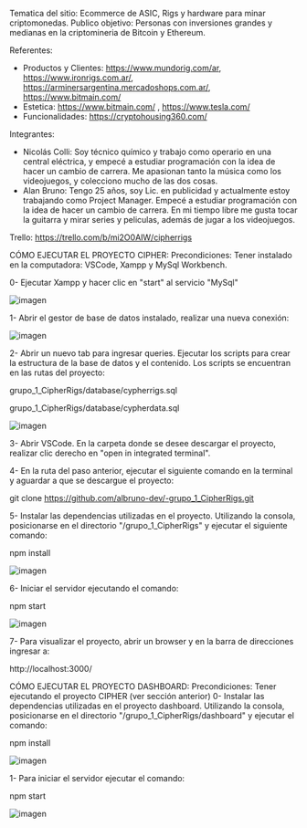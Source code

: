 Tematica del sitio: Ecommerce de ASIC, Rigs y hardware para minar criptomonedas.
Publico objetivo: Personas con inversiones grandes y medianas en la criptomineria de Bitcoin y Ethereum.

Referentes:
* Productos y Clientes: https://www.mundorig.com/ar, https://www.ironrigs.com.ar/, https://arminersargentina.mercadoshops.com.ar/, https://www.bitmain.com/
* Estetica: https://www.bitmain.com/ , https://www.tesla.com/
* Funcionalidades: https://cryptohousing360.com/

Integrantes:
* Nicolás Colli: Soy técnico químico y trabajo como operario en una central eléctrica, y empecé a estudiar programación con la idea de hacer un cambio de carrera. Me apasionan tanto la música como los videojuegos, y colecciono mucho de las dos cosas.
* Alan Bruno: Tengo 25 años, soy Lic. en publicidad y actualmente estoy trabajando como Project Manager. Empecé a estudiar programación con la idea de hacer un cambio de carrera. En mi tiempo libre me gusta tocar la guitarra y mirar series y peliculas, además de jugar a los videojuegos.

Trello: https://trello.com/b/mi2O0AIW/cipherrigs

CÓMO EJECUTAR EL PROYECTO CIPHER:
Precondiciones: Tener instalado en la computadora: VSCode, Xampp y MySql Workbench.

0- Ejecutar Xampp y hacer clic en "start" al servicio "MySql"

![imagen]()

1- Abrir el gestor de base de datos instalado, realizar una nueva conexión:

![imagen]()

2- Abrir un nuevo tab para ingresar queries. Ejecutar los scripts para crear la estructura de la base de datos y el contenido. Los scripts se encuentran en las rutas del proyecto:

grupo_1_CipherRigs/database/cypherrigs.sql

grupo_1_CipherRigs/database/cypherdata.sql

![imagen]()

3- Abrir VSCode. En la carpeta donde se desee descargar el proyecto, realizar clic derecho en "open in integrated terminal".

4- En la ruta del paso anterior, ejecutar el siguiente comando en la terminal y aguardar a que se descargue el proyecto:

git clone https://github.com/albruno-dev/-grupo_1_CipherRigs.git

5- Instalar las dependencias utilizadas en el proyecto. Utilizando la consola, posicionarse en el directorio "/grupo_1_CipherRigs" y ejecutar el siguiente comando:

npm install

![imagen]()

6- Iniciar el servidor ejecutando el comando:

npm start

![imagen]()

7- Para visualizar el proyecto, abrir un browser y en la barra de direcciones ingresar a:

http://localhost:3000/

CÓMO EJECUTAR EL PROYECTO DASHBOARD:
Precondiciones: Tener ejecutando el proyecto CIPHER (ver sección anterior)
0- Instalar las dependencias utilizadas en el proyecto dashboard. Utilizando la consola, posicionarse en el directorio "/grupo_1_CipherRigs/dashboard" y ejecutar el comando:

npm install

![imagen]()

1- Para iniciar el servidor ejecutar el comando:

npm start

![imagen]()